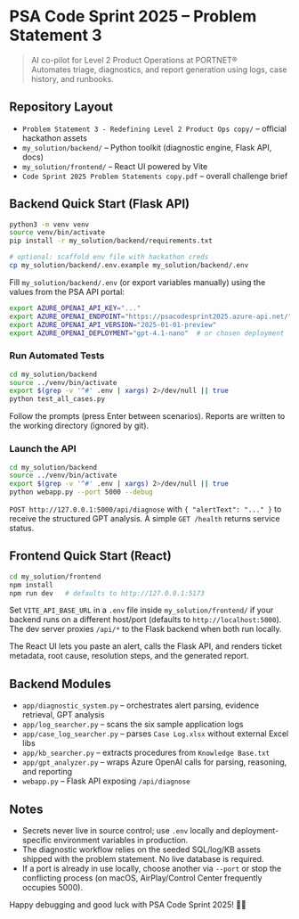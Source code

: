 # PSA Code Sprint 2025 – Problem Statement 3

> AI co-pilot for Level 2 Product Operations at PORTNET®  
> Automates triage, diagnostics, and report generation using logs, case history, and runbooks.

## Repository Layout

- `Problem Statement 3 - Redefining Level 2 Product Ops copy/` – official hackathon assets  
- `my_solution/backend/` – Python toolkit (diagnostic engine, Flask API, docs)  
- `my_solution/frontend/` – React UI powered by Vite  
- `Code Sprint 2025 Problem Statements copy.pdf` – overall challenge brief

## Backend Quick Start (Flask API)

```bash
python3 -m venv venv
source venv/bin/activate
pip install -r my_solution/backend/requirements.txt

# optional: scaffold env file with hackathon creds
cp my_solution/backend/.env.example my_solution/backend/.env
```

Fill `my_solution/backend/.env` (or export variables manually) using the values from the PSA API portal:

```bash
export AZURE_OPENAI_API_KEY="..."
export AZURE_OPENAI_ENDPOINT="https://psacodesprint2025.azure-api.net/"
export AZURE_OPENAI_API_VERSION="2025-01-01-preview"
export AZURE_OPENAI_DEPLOYMENT="gpt-4.1-nano"  # or chosen deployment
```

### Run Automated Tests

```bash
cd my_solution/backend
source ../venv/bin/activate
export $(grep -v '^#' .env | xargs) 2>/dev/null || true
python test_all_cases.py
```

Follow the prompts (press Enter between scenarios). Reports are written to the working directory (ignored by git).

### Launch the API

```bash
cd my_solution/backend
source ../venv/bin/activate
export $(grep -v '^#' .env | xargs) 2>/dev/null || true
python webapp.py --port 5000 --debug
```

`POST http://127.0.0.1:5000/api/diagnose` with `{ "alertText": "..." }` to receive the structured GPT analysis. A simple `GET /health` returns service status.

## Frontend Quick Start (React)

```bash
cd my_solution/frontend
npm install
npm run dev   # defaults to http://127.0.0.1:5173
```

Set `VITE_API_BASE_URL` in a `.env` file inside `my_solution/frontend/` if your backend runs on a different host/port (defaults to `http://localhost:5000`). The dev server proxies `/api/*` to the Flask backend when both run locally.

The React UI lets you paste an alert, calls the Flask API, and renders ticket metadata, root cause, resolution steps, and the generated report.

## Backend Modules

- `app/diagnostic_system.py` – orchestrates alert parsing, evidence retrieval, GPT analysis  
- `app/log_searcher.py` – scans the six sample application logs  
- `app/case_log_searcher.py` – parses `Case Log.xlsx` without external Excel libs  
- `app/kb_searcher.py` – extracts procedures from `Knowledge Base.txt`  
- `app/gpt_analyzer.py` – wraps Azure OpenAI calls for parsing, reasoning, and reporting  
- `webapp.py` – Flask API exposing `/api/diagnose`

## Notes

- Secrets never live in source control; use `.env` locally and deployment-specific environment variables in production.  
- The diagnostic workflow relies on the seeded SQL/log/KB assets shipped with the problem statement. No live database is required.  
- If a port is already in use locally, choose another via `--port` or stop the conflicting process (on macOS, AirPlay/Control Center frequently occupies 5000).

Happy debugging and good luck with PSA Code Sprint 2025! 🚢🚀
